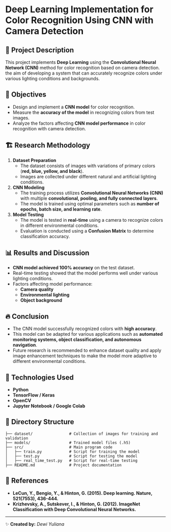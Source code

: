 # Deep Learning Implementation for Color Recognition Using CNN with Camera Detection

## 📌 Project Description

This project implements **Deep Learning** using the **Convolutional Neural Network (CNN)** method for color recognition based on camera detection. the aim of developing a system that can accurately recognize colors under various lighting conditions and backgrounds.

## 🎯 Objectives

- Design and implement a **CNN model** for color recognition.
- Measure the **accuracy of the model** in recognizing colors from test images.
- Analyze the factors affecting **CNN model performance** in color recognition with camera detection.

## 🏗️ Research Methodology

1. **Dataset Preparation**
   - The dataset consists of images with variations of primary colors (**red, blue, yellow, and black**).
   - Images are collected under different natural and artificial lighting conditions.
2. **CNN Modeling**
   - The training process utilizes **Convolutional Neural Networks (CNN)** with multiple **convolutional, pooling, and fully connected layers**.
   - The model is trained using optimal parameters such as **number of epochs, batch size, and learning rate**.
3. **Model Testing**
   - The model is tested in **real-time** using a camera to recognize colors in different environmental conditions.
   - Evaluation is conducted using a **Confusion Matrix** to determine classification accuracy.

## 📊 Results and Discussion

- **CNN model achieved 100% accuracy** on the test dataset.
- Real-time testing showed that the model performs well under various lighting conditions.
- Factors affecting model performance:
  - **Camera quality**
  - **Environmental lighting**
  - **Object background**

## 🔥 Conclusion

- The CNN model successfully recognized colors with **high accuracy**.
- This model can be adapted for various applications such as **automated monitoring systems, object classification, and autonomous navigation**.
- Future research is recommended to enhance dataset quality and apply image enhancement techniques to make the model more adaptive to different environmental conditions.

## 🚀 Technologies Used

- **Python**
- **TensorFlow / Keras**
- **OpenCV**
- **Jupyter Notebook / Google Colab**

## 📂 Directory Structure

```
├── dataset/                # Collection of images for training and validation
├── models/                 # Trained model files (.h5)
├── src/                    # Main program code
│   ├── train.py            # Script for training the model
│   ├── test.py             # Script for testing the model
│   ├── real_time_test.py   # Script for real-time testing
├── README.md               # Project documentation
```

## 📜 References

- **LeCun, Y., Bengio, Y., & Hinton, G. (2015). Deep learning. Nature, 521(7553), 436-444.**
- **Krizhevsky, A., Sutskever, I., & Hinton, G. (2012). ImageNet Classification with Deep Convolutional Neural Networks.**

---

✨ **Created by:** *Dewi Yuliana*

